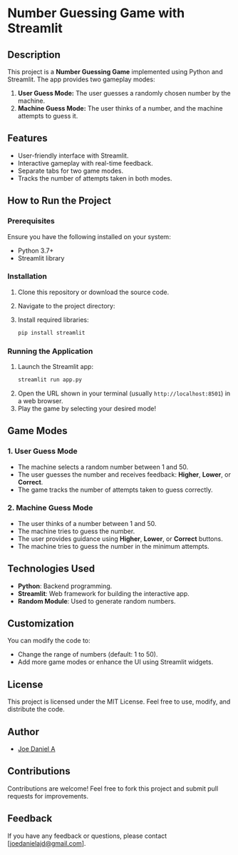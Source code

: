 # Number Guessing Game with Streamlit

## Description
This project is a **Number Guessing Game** implemented using Python and Streamlit. The app provides two gameplay modes:

1. **User Guess Mode:** The user guesses a randomly chosen number by the machine.
2. **Machine Guess Mode:** The user thinks of a number, and the machine attempts to guess it.

## Features
- User-friendly interface with Streamlit.
- Interactive gameplay with real-time feedback.
- Separate tabs for two game modes.
- Tracks the number of attempts taken in both modes.

## How to Run the Project

### Prerequisites
Ensure you have the following installed on your system:
- Python 3.7+
- Streamlit library

### Installation
1. Clone this repository or download the source code.
2. Navigate to the project directory:
   
3. Install required libraries:
   ```bash
   pip install streamlit
   ```

### Running the Application
1. Launch the Streamlit app:
   ```bash
   streamlit run app.py
   ```
2. Open the URL shown in your terminal (usually `http://localhost:8501`) in a web browser.
3. Play the game by selecting your desired mode!

## Game Modes

### 1. User Guess Mode
- The machine selects a random number between 1 and 50.
- The user guesses the number and receives feedback: **Higher**, **Lower**, or **Correct**.
- The game tracks the number of attempts taken to guess correctly.

### 2. Machine Guess Mode
- The user thinks of a number between 1 and 50.
- The machine tries to guess the number.
- The user provides guidance using **Higher**, **Lower**, or **Correct** buttons.
- The machine tries to guess the number in the minimum attempts.



## Technologies Used
- **Python**: Backend programming.
- **Streamlit**: Web framework for building the interactive app.
- **Random Module**: Used to generate random numbers.

## Customization
You can modify the code to:
- Change the range of numbers (default: 1 to 50).
- Add more game modes or enhance the UI using Streamlit widgets.

## License
This project is licensed under the MIT License. Feel free to use, modify, and distribute the code.

## Author
- [Joe Daniel A](https://github.com/joedanields)

## Contributions
Contributions are welcome! Feel free to fork this project and submit pull requests for improvements.

## Feedback
If you have any feedback or questions, please contact [joedanielajd@gmail.com].
